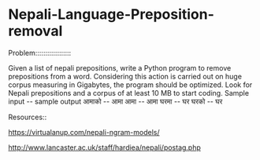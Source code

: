 # Nepali-Language-Preposition-removal

Problem::::::::::::::::::

Given a list of nepali prepositions, write a Python program to remove prepositions from a word. Considering this action is carried out on huge corpus measuring in Gigabytes, the program should be optimized. Look for Nepali prepositions and a corpus of at least 10 MB to start coding. Sample input -- sample output आमाको -- आमा आमा -- आमा घरमा -- घर घरको -- घर


Resources::

https://virtualanup.com/nepali-ngram-models/

http://www.lancaster.ac.uk/staff/hardiea/nepali/postag.php
